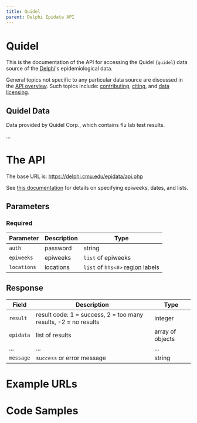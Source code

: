 ```yaml
---
title: Quidel
parent: Delphi Epidata API
---
```


# Quidel

This is the documentation of the API for accessing the Quidel (`quidel`) data source of
the [Delphi](https://delphi.cmu.edu/)'s epidemiological data.

General topics not specific to any particular data source are discussed in the
[API overview](README.md). Such topics include:
[contributing](README.md#contributing), [citing](README.md#citing), and
[data licensing](README.md#data-licensing).

## Quidel Data

Data provided by Quidel Corp., which contains flu lab test results.

... <!-- TODO -->

# The API

The base URL is: https://delphi.cmu.edu/epidata/api.php

See [this documentation](README.md) for details on specifying epiweeks, dates, and lists.

## Parameters

### Required

| Parameter | Description | Type |
| --- | --- | --- |
| `auth` | password | string |
| `epiweeks` | epiweeks | `list` of epiweeks |
| `locations` | locations | `list` of `hhs<#>` [region](../../labels/regions.txt) labels |

## Response

| Field | Description | Type |
| --- | --- | --- |
| `result` | result code: 1 = success, 2 = too many results, -2 = no results | integer |
| `epidata` | list of results | array of objects |
| ... | ... | ... | <!-- TODO -->
| `message` | `success` or error message | string |

# Example URLs

<!-- TODO: fix -->

# Code Samples

<!-- TODO: fix -->
